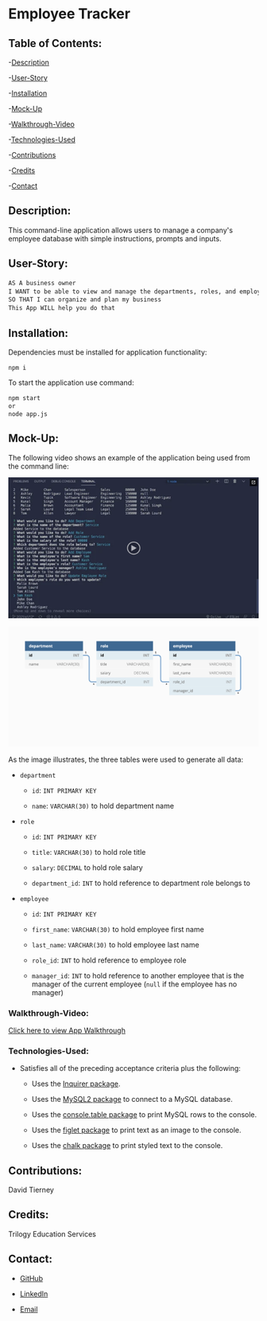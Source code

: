 # Employee Tracker

## Table of Contents:

-[Description](#description)

-[User-Story](#user-story)

-[Installation](#installation)

-[Mock-Up](#mock-up)

-[Walkthrough-Video](#walkthrough-video)

-[Technologies-Used](#technologies-used)

-[Contributions](#contributions)

-[Credits](#credits)

-[Contact](#contact)


## Description:

This command-line application allows users to manage a company's employee database with simple instructions, prompts and inputs.


## User-Story:

```md
AS A business owner
I WANT to be able to view and manage the departments, roles, and employees in my company
SO THAT I can organize and plan my business
This App WILL help you do that
```


## Installation:

Dependencies must be installed for application functionality:

    npm i

To start the application use command:

    npm start
    or
    node app.js


## Mock-Up:

The following video shows an example of the application being used from the command line:

[![A video thumbnail shows the command-line employee management application with a play button overlaying the view.](./Assets/12-sql-homework-video-thumbnail.png)](https://2u-20.wistia.com/medias/2lnle7xnpk)

![Database schema includes tables labeled “employee,” role,” and “department.”](./Assets/12-sql-homework-demo-01.png)

As the image illustrates, the three tables were used to generate all data:

* `department`

    * `id`: `INT PRIMARY KEY`

    * `name`: `VARCHAR(30)` to hold department name

* `role`

    * `id`: `INT PRIMARY KEY`

    * `title`: `VARCHAR(30)` to hold role title

    * `salary`: `DECIMAL` to hold role salary

    * `department_id`: `INT` to hold reference to department role belongs to

* `employee`

    * `id`: `INT PRIMARY KEY`

    * `first_name`: `VARCHAR(30)` to hold employee first name

    * `last_name`: `VARCHAR(30)` to hold employee last name

    * `role_id`: `INT` to hold reference to employee role

    * `manager_id`: `INT` to hold reference to another employee that is the manager of the current employee (`null` if the employee has no manager)



### Walkthrough-Video:

[Click here to view App Walkthrough](https://drive.google.com/file/d/1FRdsB3RrgXiadhiNm1VavnWfQ3rLb4op/view)


### Technologies-Used:

* Satisfies all of the preceding acceptance criteria plus the following:

    * Uses the [Inquirer package](https://www.npmjs.com/package/inquirer).

    * Uses the [MySQL2 package](https://www.npmjs.com/package/mysql2) to connect to a MySQL database.

    * Uses the [console.table package](https://www.npmjs.com/package/console.table) to print MySQL rows to the console.

    * Uses the [figlet package](https://www.npmjs.com/package/figlet) to print text as an image to the console.

    * Uses the [chalk package](https://www.npmjs.com/package/chalk) to print styled text to the console.


## Contributions:

David Tierney


## Credits:

Trilogy Education Services


## Contact:

* [GitHub](https://www.github.com/daveshouse44)

* [LinkedIn](https://www.linkedin.com/in/david-tierney-652030214/)

* [Email](mailto:daveshouse44@hotmail.com)
